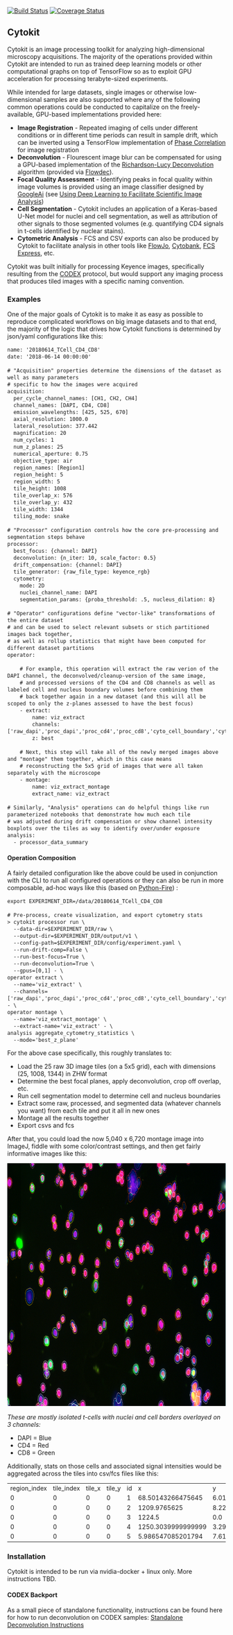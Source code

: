 [![Build Status](https://travis-ci.org/hammerlab/codex.svg?branch=master)](https://travis-ci.org/hammerlab/codex)
[![Coverage Status](https://coveralls.io/repos/github/hammerlab/codex/badge.svg?branch=master)](https://coveralls.io/github/hammerlab/codex?branch=master)

## Cytokit

Cytokit is an image processing toolkit for analyzing high-dimensional microscopy acquisitions.  The 
majority of the operations provided within Cytokit are intended to run as trained
deep learning models or other computational graphs on top of TensorFlow so as to exploit
GPU acceleration for processing terabyte-sized experiments.  

While intended for large datasets, 
single images or otherwise low-dimensional samples are also supported where any of the following 
common operations could be conducted to capitalize on the freely-available, GPU-based implementations
provided here:

- **Image Registration** - Repeated imaging of cells under different conditions or in different 
time periods can result in sample drift, which can be inverted using a TensorFlow 
implementation of [Phase Correlation](https://en.wikipedia.org/wiki/Phase_correlation) for 
image registration
- **Deconvolution** - Flourescent image blur can be compensated for using a GPU-based implementation
of the [Richardson-Lucy Deconvolution](https://en.wikipedia.org/wiki/Richardson%E2%80%93Lucy_deconvolution) algorithm (provided via [Flowdec](https://github.com/hammerlab/flowdec)).
- **Focal Quality Assessment** - Identifying peaks in focal quality within image volumes is 
provided using an image classifier designed by [GoogleAi](https://ai.google/) 
(see [Using Deep Learning to Facilitate Scientific Image Analysis](https://ai.googleblog.com/2018/03/using-deep-learning-to-facilitate.html)) 
- **Cell Segmentation** - Cytokit includes an application of a Keras-based
U-Net model for nuclei and cell segmentation, as well as attribution of other signals
to those segmented volumes (e.g. quantifying CD4 signals in t-cells identified
by nuclear stains).
- **Cytometric Analysis** - FCS and CSV exports can also be produced by Cytokit to facilitate
analysis in other tools like [FlowJo](https://www.flowjo.com/), [Cytobank](https://www.cytobank.org/), [FCS Express](https://www.denovosoftware.com/site/Flow-RUO-Overview.shtml), etc.    

Cytokit was built initially for processing Keyence images, specifically resulting from the [CODEX](https://www.akoyabio.com/technology/) protocol,
but would support any imaging process that produces tiled images with a specific naming convention.

### Examples 

One of the major goals of Cytokit is to make it as easy as possible to reproduce complicated workflows on big image datasets and to that end, the majority of the logic that
drives how Cytokit functions is determined by json/yaml configurations like this:

```
name: '20180614_TCell_CD4_CD8'
date: '2018-06-14 00:00:00'

# "Acquisition" properties determine the dimensions of the dataset as well as many parameters
# specific to how the images were acquired
acquisition:
  per_cycle_channel_names: [CH1, CH2, CH4]
  channel_names: [DAPI, CD4, CD8]
  emission_wavelengths: [425, 525, 670]
  axial_resolution: 1000.0
  lateral_resolution: 377.442
  magnification: 20
  num_cycles: 1
  num_z_planes: 25
  numerical_aperture: 0.75
  objective_type: air
  region_names: [Region1]
  region_height: 5
  region_width: 5
  tile_height: 1008
  tile_overlap_x: 576
  tile_overlap_y: 432
  tile_width: 1344
  tiling_mode: snake

# "Processor" configuration controls how the core pre-processing and segmentation steps behave
processor:
  best_focus: {channel: DAPI}
  deconvolution: {n_iter: 10, scale_factor: 0.5}
  drift_compensation: {channel: DAPI}
  tile_generator: {raw_file_type: keyence_rgb}
  cytometry: 
    mode: 2D
    nuclei_channel_name: DAPI
    segmentation_params: {proba_threshold: .5, nucleus_dilation: 8}

# "Operator" configurations define "vector-like" transformations of the entire dataset
# and can be used to select relevant subsets or stich partitioned images back together,
# as well as rollup statistics that might have been computed for different dataset partitions
operator:

    # For example, this operation will extract the raw verion of the DAPI channel, the deconvolved/cleanup-version of the same image,
    # and processed versions of the CD4 and CD8 channels as well as labeled cell and nucleus boundary volumes before combining them
    # back together again in a new dataset (and this will all be scoped to only the z-planes assessed to have the best focus)
	- extract:
	    name: viz_extract
	    channels: ['raw_dapi','proc_dapi','proc_cd4','proc_cd8','cyto_cell_boundary','cyto_nucleus_boundary']
	    z: best

	# Next, this step will take all of the newly merged images above and "montage" them together, which in this case means 
	# reconstructing the 5x5 grid of images that were all taken separately with the microscope
	- montage:
	    name: viz_extract_montage
	    extract_name: viz_extract

# Similarly, "Analysis" operations can do helpful things like run parameterized notebooks that demonstrate how much each tile
# was adjusted during drift compensation or show channel intensity boxplots over the tiles as way to identify over/under exposure
analysis:
  - processor_data_summary 
```

#### Operation Composition

A fairly detailed configuration like the above could be used in conjunction with the CLI to run all configured operations or they can also be run in more composable, ad-hoc ways like this (based on [Python-Fire](https://github.com/google/python-fire)) :

```
export EXPERIMENT_DIR=/data/20180614_TCell_CD4_CD8

# Pre-process, create visualization, and export cytometry stats
> cytokit processor run \
  --data-dir=$EXPERIMENT_DIR/raw \
  --output-dir=$EXPERIMENT_DIR/output/v1 \
  --config-path=$EXPERIMENT_DIR/config/experiment.yaml \
  --run-drift-comp=False \
  --run-best-focus=True \
  --run-deconvolution=True \
  --gpus=[0,1] - \
operator extract \
  --name='viz_extract' \
  --channels=['raw_dapi','proc_dapi','proc_cd4','proc_cd8','cyto_cell_boundary','cyto_nucleus_boundary'] - \
operator montage \
  --name='viz_extract_montage' \
  --extract-name='viz_extract' - \
analysis aggregate_cytometry_statistics \
  --mode='best_z_plane'
```

For the above case specifically, this roughly translates to:
- Load the 25 raw 3D image tiles (on a 5x5 grid), each with dimensions (25, 1008, 1344) in ZHW format
- Determine the best focal planes, apply deconvolution, crop off overlap, etc.
- Run cell segmentation model to determine cell and nucleus boundaries
- Extract some raw, processed, and segmented data (whatever channels you want) from each tile and put it all in new ones
- Montage all the results together
- Export csvs and fcs

After that, you could load the now 5,040 x 6,720 montage image into ImageJ, fiddle with some color/contrast settings, and then get fairly informative images like this:

<img src="docs/images/cytokit_tcell_example.png" width="959" height="560"/>

*These are mostly isolated t-cells with nuclei and cell borders overlayed on 3 channels:*

- DAPI = Blue
- CD4 = Red
- CD8 = Green

Additionally, stats on those cells and associated signal intensities would be aggregated across the tiles into csv/fcs files like this:

|              |            |        |        |    |                    |                    |   |           |                    |              |                    |                    |                    |                   |        | 
|--------------|------------|--------|--------|----|--------------------|--------------------|---|-----------|--------------------|--------------|--------------------|--------------------|--------------------|-------------------|--------| 
| region_index | tile_index | tile_x | tile_y | id | x                  | y                  | z | cell_size | cell_solidity      | nucleus_size | nucleus_solidity   | ch:DAPI            | ch:CD4             | ch:CD8            | best_z | 
| 0            | 0          | 0      | 0      | 1  | 68.50143266475645  | 6.014326647564469  | 4 | 349       | 0.9748603351955308 | 99           | 0.9801980198019802 | 80.40687679083095  | 30.555873925501434 | 93.87106017191977 | 4      | 
| 0            | 0          | 0      | 0      | 2  | 1209.9765625       | 8.228515625        | 4 | 512       | 0.9678638941398866 | 180          | 0.9782608695652174 | 74.873046875       | 87.59765625        | 61.416015625      | 4      | 
| 0            | 0          | 0      | 0      | 3  | 1224.5             | 0.0                | 4 | 12        | 1.0                | 4            | 1.0                | 73.75              | 82.41666666666667  | 64.41666666666667 | 4      | 
| 0            | 0          | 0      | 0      | 4  | 1250.3039999999999 | 3.2960000000000003 | 4 | 125       | 0.9689922480620154 | 21           | 0.9545454545454546 | 49.608000000000004 | 108.024            | 85.336            | 4      | 
| 0            | 0          | 0      | 0      | 5  | 5.986547085201794  | 7.6188340807174875 | 4 | 223       | 0.9653679653679652 | 72           | 0.935064935064935  | 57.309417040358746 | 25.00896860986547  | 36.68609865470852 | 4      | 


### Installation

Cytokit is intended to be run via nvidia-docker + linux only.  More instructions TBD.

#### CODEX Backport

As a small piece of standalone functionality, instructions can be found here for how to
run deconvolution on CODEX samples: [Standalone Deconvolution Instructions](python/standalone/deconvolution)
